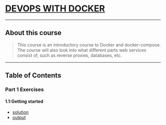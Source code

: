 # [DEVOPS WITH DOCKER](https://devopswithdocker.com/)
---
## About this course
>This course is an introductory course to Docker and docker-compose.
>The course will also look into what different parts web services consist of,
>such as reverse proxies, databases, etc.
---
## Table of Contents
###  Part 1 Exercises

#### 1.1:Getting started
* [solution][getting started]
* [output][getting started output]

[getting started]: part1/1-getting-started
[getting started output]: part1/output/1-getting-started
